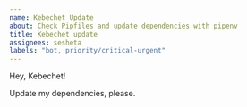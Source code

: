 ```yaml
---
name: Kebechet Update
about: Check Pipfiles and update dependencies with pipenv
title: Kebechet update
assignees: sesheta
labels: "bot, priority/critical-urgent"
---
```


Hey, Kebechet!

Update my dependencies, please.

